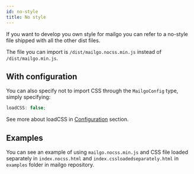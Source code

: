 ```yaml
---
id: no-style
title: No style
---
```


If you want to develop you own style for mailgo you can refer to a no-style file shipped with all the other dist files.

The file you can import is `/dist/mailgo.nocss.min.js` instead of `/dist/mailgo.min.js`.

## With configuration

You can also specify not to import CSS through the `MailgoConfig` type, simply specifying:

```js
loadCSS: false;
```

See more about loadCSS in [Configuration](/docs/configuration#loadcss) section.

## Examples

You can see an example of using `mailgo.nocss.min.js` and CSS file loaded separately in `index.nocss.html` and `index.cssloadedseparately.html` in `examples` folder in mailgo repository.
